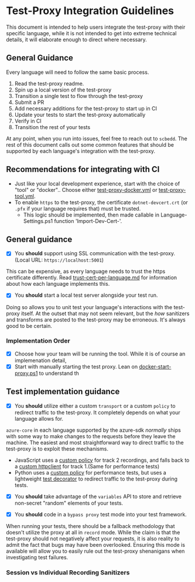 # Test-Proxy Integration Guidelines

This document is intended to help users integrate the test-proxy with their specific language, while it is not intended to get into extreme technical details, it will elaborate enough to direct where necessary.

## General Guidance

Every language will need to follow the same basic process.

1. Read the test-proxy readme.
2. Spin up a local version of the test-proxy
3. Transition a single test to flow through the test-proxy
4. Submit a PR
5. Add necessary additions for the test-proxy to start up in CI
6. Update your tests to start the test-proxy automatically
7. Verify in CI
8. Transition the rest of your tests

At any point, when you run into issues, feel free to reach out to `scbedd`. The rest of this document calls out some common features that should be supported by each language's integration with the test-proxy.

## Recommendations for integrating with CI

* Just like your local development experience, start with the choice of "tool" or "docker".. Choose either [test-proxy-docker.yml](https://github.com/Azure/azure-sdk-tools/blob/main/eng/common/testproxy/test-proxy-docker.yml) or [test-proxy-tool.yml](https://github.com/Azure/azure-sdk-tools/blob/main/eng/common/testproxy/test-proxy-tool.yml).
* To enable `https` to the test-proxy, the certificate `dotnet-devcert.crt` (or `.pfx` if your language requires that) must be trusted.
  * This logic should be implemented, then made callable in Language-Settings.ps1 function 'Import-Dev-Cert-<language>'.
  
## General guidance

* [x] You **should** support using SSL communication with the test-proxy. (Local URL: `https://localhost:5001`)

This can be expensive, as every language needs to trust the https certificate differently. Read [trust-cert-per-language.md](https://github.com/Azure/azure-sdk-tools/blob/main/tools/test-proxy/documentation/trusting-cert-per-language.md) for information about how each language implements this.

* [x] You **should** start a local test server alongside your test run.

Doing so allows you to unit test your language's interactions with the test-proxy itself. At the outset that may not seem relevant, but the _how_ sanitizers and transforms are posted to the test-proxy may be erroneous. It's always good to be certain.

### Implementation Order

* [x] Choose how your team will be running the tool. While it is of course an implemenation detail, 
* [x] Start with manually starting the test proxy. Lean on [docker-start-proxy.ps1]() to understand th

## Test implementation guidance

* [x] You **should** utilize either a custom `transport` or a custom `policy` to redirect traffic to the test-proxy. It completely depends on what your language allows for.

`azure-core` in each language supported by the azure-sdk _normally_ ships with some way to make changes to the requests before they leave the machine. The easiest and most straightforward way to direct traffic to the test-proxy is to exploit these mechanisms.

* JavaScript uses a [custom policy](TODO) for track 2 recordings, and falls back to a [custom httpclient]() for track 1.(Same for performance tests)
* Python uses a [custom policy](https://github.com/Azure/azure-sdk-for-python/blob/main/tools/azure-devtools/src/azure_devtools/perfstress_tests/_policies.py) for performance tests, but uses a lightweight [test decorator](https://github.com/Azure/azure-sdk-for-python/blob/main/tools/azure-sdk-tools/devtools_testutils/proxy_testcase.py#L107) to redirect traffic to the test-proxy during tests.

* [x] You **should** take advantage of the `variables` API to store and retrieve non-secret "random" elements of your tests.

* [x] You **should** code in a `bypass proxy` test mode into your test framework.

When running your tests, there should be a fallback methodology that doesn't utilize the proxy at all in `record` mode. While the claim is that the test-proxy should not negatively affect your requests, it is also reality to admit the fact that bugs may have been overlooked. Ensuring this mode is available will allow you to easily rule out the test-proxy shenanigans when investigating test failures.

### Session vs Individual Recording Sanitizers
